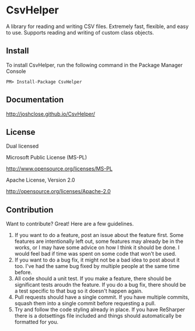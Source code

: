 # CsvHelper

A library for reading and writing CSV files. Extremely fast, flexible, and easy to use. Supports reading and writing of custom class objects.

## Install

To install CsvHelper, run the following command in the Package Manager Console

    PM> Install-Package CsvHelper

## Documentation

http://joshclose.github.io/CsvHelper/

## License

Dual licensed

Microsoft Public License (MS-PL)

http://www.opensource.org/licenses/MS-PL

Apache License, Version 2.0

http://opensource.org/licenses/Apache-2.0

## Contribution

Want to contribute? Great! Here are a few guidelines.

1. If you want to do a feature, post an issue about the feature first. Some features are intentionally left out, some features may already be in the works, or I may have some advice on how I think it should be done. I would feel bad if time was spent on some code that won't be used.
2. If you want to do a bug fix, it might not be a bad idea to post about it too. I've had the same bug fixed by multiple people at the same time before.
3. All code should a unit test. If you make a feature, there should be significant tests aroudn the feature. If you do a bug fix, there should be a test specific to that bug so it doesn't happen again.
4. Pull requests should have a single commit. If you have multiple commits, squash them into a single commit before requesting a pull.
5. Try and follow the code styling already in place. If you have ReSharper there is a dotsettings file included and things should automatically be formatted for you.
